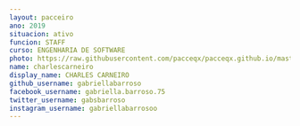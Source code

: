 ```yaml
---
layout: pacceiro
ano: 2019
situacion: ativo
funcion: STAFF
curso: ENGENHARIA DE SOFTWARE
photo: https://raw.githubusercontent.com/pacceqx/pacceqx.github.io/master/assets/pic/bolsistas/pacce (8).png
name: charlescarneiro
display_name: CHARLES CARNEIRO
github_username: gabriellabarroso
facebook_username: gabriella.barroso.75
twitter_username: gabsbarroso
instagram_username: gabriellabarrosoo
---
```


